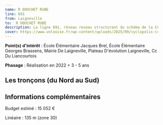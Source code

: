 ```yaml
---
name: R DOUCHET RUBE
line: 691
from: Laigneville
to:  R DOUCHET RUBE 
description: La ligne 691, réseau reseau structurant du schéma de la CCLVD (tronçon 91) concerne Laigneville - R DOUCHET RUBE
cover: https://www.velooise.fr/wp-content/uploads/2025/09/cyclopolis-cclvd-91.jpg
---
```


**Point(s) d'intérêt** : École Élémentaire Jacques Brel, École Élémentaire Georges Brassens, Mairie De Laigneville, Plateau D'évolution Laigneville, Cc Du Liancourtois

**Phasage** : Réalisation en 2022 + 3 - 5 ans

## Les tronçons (du Nord au Sud)

## Informations complémentaires

Budget estimé :  15 052 € 

Linéaire : 135 m (zone 30)

